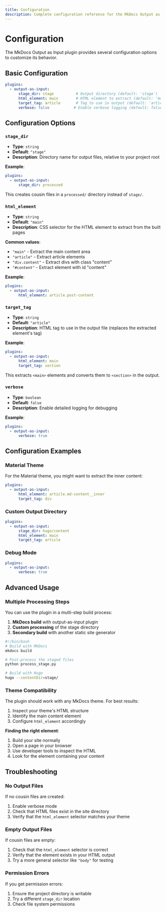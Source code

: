 ```yaml
---
title: Configuration
description: Complete configuration reference for the MkDocs Output as Input plugin
---
```


# Configuration

The MkDocs Output as Input plugin provides several configuration options to customize its behavior.

## Basic Configuration

```yaml
plugins:
  - output-as-input:
      stage_dir: stage          # Output directory (default: 'stage')
      html_element: main        # HTML element to extract (default: 'main')
      target_tag: article       # Tag to use in output (default: 'article')
      verbose: false           # Enable verbose logging (default: false)
```

## Configuration Options

### `stage_dir`

- **Type**: `string`
- **Default**: `"stage"`
- **Description**: Directory name for output files, relative to your project root

**Example**:
```yaml
plugins:
  - output-as-input:
      stage_dir: processed
```

This creates cousin files in a `processed/` directory instead of `stage/`.

### `html_element`

- **Type**: `string`
- **Default**: `"main"`
- **Description**: CSS selector for the HTML element to extract from the built pages

**Common values**:
- `"main"` - Extract the main content area
- `"article"` - Extract article elements
- `"div.content"` - Extract divs with class "content"
- `"#content"` - Extract element with id "content"

**Example**:
```yaml
plugins:
  - output-as-input:
      html_element: article.post-content
```

### `target_tag`

- **Type**: `string`
- **Default**: `"article"`
- **Description**: HTML tag to use in the output file (replaces the extracted element's tag)

**Example**:
```yaml
plugins:
  - output-as-input:
      html_element: main
      target_tag: section
```

This extracts `<main>` elements and converts them to `<section>` in the output.

### `verbose`

- **Type**: `boolean`
- **Default**: `false`
- **Description**: Enable detailed logging for debugging

**Example**:
```yaml
plugins:
  - output-as-input:
      verbose: true
```

## Configuration Examples

### Material Theme

For the Material theme, you might want to extract the inner content:

```yaml
plugins:
  - output-as-input:
      html_element: article.md-content__inner
      target_tag: div
```

### Custom Output Directory

```yaml
plugins:
  - output-as-input:
      stage_dir: hugo/content
      html_element: main
      target_tag: article
```

### Debug Mode

```yaml
plugins:
  - output-as-input:
      verbose: true
```

## Advanced Usage

### Multiple Processing Steps

You can use the plugin in a multi-step build process:

1. **MkDocs build** with output-as-input plugin
2. **Custom processing** of the stage directory
3. **Secondary build** with another static site generator

```bash
#!/bin/bash
# Build with MkDocs
mkdocs build

# Post-process the staged files
python process_stage.py

# Build with Hugo
hugo --contentDir=stage/
```

### Theme Compatibility

The plugin should work with any MkDocs theme. For best results:

1. Inspect your theme's HTML structure
2. Identify the main content element
3. Configure `html_element` accordingly

**Finding the right element**:
1. Build your site normally
2. Open a page in your browser
3. Use developer tools to inspect the HTML
4. Look for the element containing your content

## Troubleshooting

### No Output Files

If no cousin files are created:

1. Enable verbose mode
2. Check that HTML files exist in the site directory
3. Verify that the `html_element` selector matches your theme

### Empty Output Files

If cousin files are empty:

1. Check that the `html_element` selector is correct
2. Verify that the element exists in your HTML output
3. Try a more general selector like `"body"` for testing

### Permission Errors

If you get permission errors:

1. Ensure the project directory is writable
2. Try a different `stage_dir` location
3. Check file system permissions
